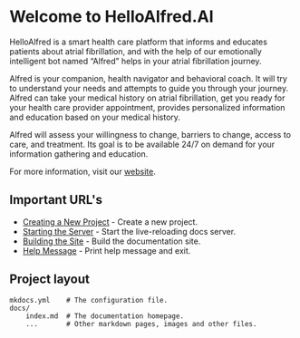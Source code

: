 # Welcome to HelloAlfred.AI

HelloAlfred is a smart health care platform that informs and educates patients about atrial fibrillation, and with the help of our emotionally intelligent bot named “Alfred” helps in your atrial fibrillation journey.

Alfred is your companion, health navigator and behavioral coach. It will try to understand your needs and attempts to guide you through your journey. Alfred can take your medical history on atrial fibrillation, get you ready for your health care provider appointment, provides personalized information and education based on your medical history.

Alfred will assess your willingness to change, barriers to change, access to care, and treatment. Its goal is to be available 24/7 on demand for your information gathering and education.

For more information, visit our [website](https://helloalfred.ai).


## Important URL's

* [Creating a New Project](important-pages/creating-a-new-project.md) - Create a new project.
* [Starting the Server](important-pages/starting-the-server.md) - Start the live-reloading docs server.
* [Building the Site](important-pages/building-the-site.md) - Build the documentation site.
* [Help Message](important-pages/help-message.md) - Print help message and exit.


## Project layout

    mkdocs.yml    # The configuration file.
    docs/
        index.md  # The documentation homepage.
        ...       # Other markdown pages, images and other files.
